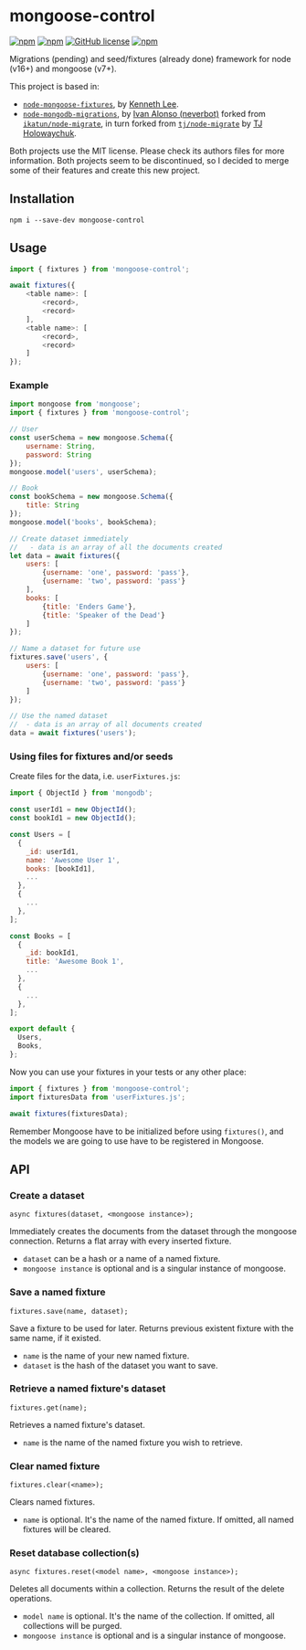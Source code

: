 # mongoose-control

[![npm](https://img.shields.io/npm/dt/mongoose-control)](https://www.npmjs.com/package/mongoose-control)
[![npm](https://img.shields.io/npm/dw/mongoose-control)](https://www.npmjs.com/package/mongoose-control)
[![GitHub license](https://img.shields.io/github/license/neverbot/mongoose-control)](https://github.com/neverbot/mongoose-control/blob/master/LICENSE)
[![npm](https://img.shields.io/npm/v/mongoose-control)](https://www.npmjs.com/package/mongoose-control)

Migrations (pending) and seed/fixtures (already done) framework for node (v16+) and mongoose (v7+).

This project is based in: 

- [`node-mongoose-fixtures`](https://github.com/kennethklee/node-mongoose-fixtures), by [Kenneth Lee](https://github.com/kennethklee).
- [`node-mongodb-migrations`](https://github.com/neverbot/node-mongodb-migrations), by [Ivan Alonso (neverbot)](https://github.com/neverbot) forked from [`ikatun/node-migrate`](https://github.com/ikatun/node-migrate), in turn forked from [`tj/node-migrate`](https://github.com/tj/node-migrate) by [TJ Holowaychuk](https://github.com/tj).

Both projects use the MIT license. Please check its authors files for more information.
Both projects seem to be discontinued, so I decided to merge some of their features and create this new project.

## Installation

`npm i --save-dev mongoose-control`

## Usage 

```javascript
import { fixtures } from 'mongoose-control';

await fixtures({
    <table name>: [
        <record>,
        <record>
    ],
    <table name>: [
        <record>,
        <record>
    ]
});
```

### Example

```javascript
import mongoose from 'mongoose';
import { fixtures } from 'mongoose-control';

// User
const userSchema = new mongoose.Schema({
    username: String,
    password: String
});
mongoose.model('users', userSchema);

// Book
const bookSchema = new mongoose.Schema({
    title: String
});
mongoose.model('books', bookSchema);

// Create dataset immediately
//   - data is an array of all the documents created
let data = await fixtures({
    users: [
        {username: 'one', password: 'pass'},
        {username: 'two', password: 'pass'}
    ],
    books: [
        {title: 'Enders Game'},
        {title: 'Speaker of the Dead'}
    ]
});

// Name a dataset for future use
fixtures.save('users', {
    users: [
        {username: 'one', password: 'pass'},
        {username: 'two', password: 'pass'}
    ]
});

// Use the named dataset
//  - data is an array of all documents created
data = await fixtures('users');
```

### Using files for fixtures and/or seeds

Create files for the data, i.e. `userFixtures.js`:

```javascript
import { ObjectId } from 'mongodb';

const userId1 = new ObjectId();
const bookId1 = new ObjectId();

const Users = [
  {
    _id: userId1,
    name: 'Awesome User 1',
    books: [bookId1],
    ...
  },
  {
    ...
  },
];

const Books = [
  {
    _id: bookId1,
    title: 'Awesome Book 1',
    ...
  },
  {
    ...
  },
];

export default {
  Users,
  Books,
};
```

Now you can use your fixtures in your tests or any other place:

```javascript
import { fixtures } from 'mongoose-control';
import fixturesData from 'userFixtures.js';

await fixtures(fixturesData);
```

Remember Mongoose have to be initialized before using `fixtures()`, and the models 
we are going to use have to be registered in Mongoose.


## API

### Create a dataset

`async fixtures(dataset, <mongoose instance>);`

Immediately creates the documents from the dataset through the mongoose connection. Returns a flat array with every inserted fixture.

* `dataset` can be a hash or a name of a named fixture.
* `mongoose instance` is optional and is a singular instance of mongoose.

### Save a named fixture

`fixtures.save(name, dataset);`

Save a fixture to be used for later. Returns previous existent fixture with the same name, if it existed.

* `name` is the name of your new named fixture.
* `dataset` is the hash of the dataset you want to save.

### Retrieve a named fixture's dataset

`fixtures.get(name);`

Retrieves a named fixture's dataset.

* `name` is the name of the named fixture you wish to retrieve.

### Clear named fixture

`fixtures.clear(<name>);`

Clears named fixtures.

* `name` is optional. It's the name of the named fixture. If omitted, all named fixtures will be cleared.

### Reset database collection(s)

`async fixtures.reset(<model name>, <mongoose instance>);`

Deletes all documents within a collection. Returns the result of the delete operations.

* `model name` is optional. It's the name of the collection. If omitted, all collections will be purged.
* `mongoose instance` is optional and is a singular instance of mongoose.
